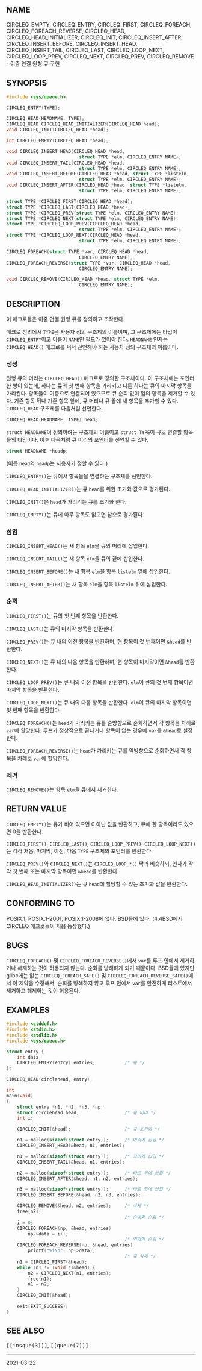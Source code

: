 ## NAME

CIRCLEQ_EMPTY, CIRCLEQ_ENTRY, CIRCLEQ_FIRST, CIRCLEQ_FOREACH, CIRCLEQ_FOREACH_REVERSE, CIRCLEQ_HEAD, CIRCLEQ_HEAD_INITIALIZER, CIRCLEQ_INIT, CIRCLEQ_INSERT_AFTER, CIRCLEQ_INSERT_BEFORE, CIRCLEQ_INSERT_HEAD, CIRCLEQ_INSERT_TAIL, CIRCLEQ_LAST, CIRCLEQ_LOOP_NEXT, CIRCLEQ_LOOP_PREV, CIRCLEQ_NEXT, CIRCLEQ_PREV, CIRCLEQ_REMOVE - 이중 연결 원형 큐 구현

## SYNOPSIS

```c
#include <sys/queue.h>

CIRCLEQ_ENTRY(TYPE);

CIRCLEQ_HEAD(HEADNAME, TYPE);
CIRCLEQ_HEAD CIRCLEQ_HEAD_INITIALIZER(CIRCLEQ_HEAD head);
void CIRCLEQ_INIT(CIRCLEQ_HEAD *head);

int CIRCLEQ_EMPTY(CIRCLEQ_HEAD *head);

void CIRCLEQ_INSERT_HEAD(CIRCLEQ_HEAD *head,
                           struct TYPE *elm, CIRCLEQ_ENTRY NAME);
void CIRCLEQ_INSERT_TAIL(CIRCLEQ_HEAD *head,
                           struct TYPE *elm, CIRCLEQ_ENTRY NAME);
void CIRCLEQ_INSERT_BEFORE(CIRCLEQ_HEAD *head, struct TYPE *listelm,
                           struct TYPE *elm, CIRCLEQ_ENTRY NAME);
void CIRCLEQ_INSERT_AFTER(CIRCLEQ_HEAD *head, struct TYPE *listelm,
                           struct TYPE *elm, CIRCLEQ_ENTRY NAME);

struct TYPE *CIRCLEQ_FIRST(CIRCLEQ_HEAD *head);
struct TYPE *CIRCLEQ_LAST(CIRCLEQ_HEAD *head);
struct TYPE *CIRCLEQ_PREV(struct TYPE *elm, CIRCLEQ_ENTRY NAME);
struct TYPE *CIRCLEQ_NEXT(struct TYPE *elm, CIRCLEQ_ENTRY NAME);
struct TYPE *CIRCLEQ_LOOP_PREV(CIRCLEQ_HEAD *head,
                           struct TYPE *elm, CIRCLEQ_ENTRY NAME);
struct TYPE *CIRCLEQ_LOOP_NEXT(CIRCLEQ_HEAD *head,
                           struct TYPE *elm, CIRCLEQ_ENTRY NAME);

CIRCLEQ_FOREACH(struct TYPE *var, CIRCLEQ_HEAD *head,
                           CIRCLEQ_ENTRY NAME);
CIRCLEQ_FOREACH_REVERSE(struct TYPE *var, CIRCLEQ_HEAD *head,
                           CIRCLEQ_ENTRY NAME);

void CIRCLEQ_REMOVE(CIRCLEQ_HEAD *head, struct TYPE *elm,
                           CIRCLEQ_ENTRY NAME);
```

## DESCRIPTION

이 매크로들은 이중 연결 원형 큐를 정의하고 조작한다.

매크로 정의에서 `TYPE`은 사용자 정의 구조체의 이름이며, 그 구조체에는 타입이 `CIRCLEQ_ENTRY`이고 이름이 `NAME`인 필드가 있어야 한다. `HEADNAME` 인자는 `CIRCLEQ_HEAD()` 매크로를 써서 선언해야 하는 사용자 정의 구조체의 이름이다.

### 생성

원형 큐의 머리는 `CIRCLEQ_HEAD()` 매크로로 정의한 구조체이다. 이 구조체에는 포인터 한 쌍이 있는데, 하나는 큐의 첫 번째 항목을 가리키고 다른 하나는 큐의 마지막 항목을 가리킨다. 항목들이 이중으로 연결되어 있으므로 큐 순회 없이 임의 항목을 제거할 수 있다. 기존 항목 뒤나 기존 항목 앞에, 큐 머리나 큐 끝에 새 항목을 추가할 수 있다. `CIRCLEQ_HEAD` 구조체를 다음처럼 선언한다.

```c
CIRCLEQ_HEAD(HEADNAME, TYPE) head;
```

`struct HEADNAME`이 정의하려는 구조체의 이름이고 `struct TYPE`이 큐로 연결할 항목들의 타입이다. 이후 다음처럼 큐 머리의 포인터를 선언할 수 있다.

```c
struct HEADNAME *headp;
```

(이름 `head`와 `headp`는 사용자가 정할 수 있다.)

`CIRCLEQ_ENTRY()`는 큐에서 항목들을 연결하는 구조체를 선언한다.

`CIRCLEQ_HEAD_INITIALIZER()`는 큐 `head`를 위한 초기화 값으로 평가된다.

`CIRCLEQ_INIT()`은 `head`가 가리키는 큐를 초기화 한다.

`CIRCLEQ_EMPTY()`는 큐에 아무 항목도 없으면 참으로 평가된다.

### 삽입

`CIRCLEQ_INSERT_HEAD()`는 새 항목 `elm`을 큐의 머리에 삽입한다.

`CIRCLEQ_INSERT_TAIL()`는 새 항목 `elm`을 큐의 끝에 삽입한다.

`CIRCLEQ_INSERT_BEFORE()`는 새 항목 `elm`을 항목 `listelm` 앞에 삽입한다.

`CIRCLEQ_INSERT_AFTER()`는 새 항목 `elm`을 항목 `listelm` 뒤에 삽입한다.

### 순회

`CIRCLEQ_FIRST()`는 큐의 첫 번째 항목을 반환한다.

`CIRCLEQ_LAST()`는 큐의 마지막 항목을 반환한다.

`CIRCLEQ_PREV()`는 큐 내의 이전 항목을 반환하며, 현 항목이 첫 번째이면 `&head`를 반환한다.

`CIRCLEQ_NEXT()`는 큐 내의 다음 항목을 반환하며, 현 항목이 마지막이면 `&head`를 반환한다.

`CIRCLEQ_LOOP_PREV()`는 큐 내의 이전 항목을 반환한다. `elm`이 큐의 첫 번째 항목이면 마지막 항목을 반환한다.

`CIRCLEQ_LOOP_NEXT()`는 큐 내의 다음 항목을 반환한다. `elm`이 큐의 마지막 항목이면 첫 번째 항목을 반환한다.

`CIRCLEQ_FOREACH()`는 `head`가 가리키는 큐를 순방향으로 순회하면서 각 항목을 차례로 `var`에 할당한다. 루프가 정상적으로 끝나거나 항목이 없는 경우에 `var`를 `&head`로 설정한다.

`CIRCLEQ_FOREACH_REVERSE()`는 `head`가 가리키는 큐를 역방향으로 순회하면서 각 항목을 차례로 `var`에 할당한다.

### 제거

`CIRCLEQ_REMOVE()`는 항목 `elm`을 큐에서 제거한다.

## RETURN VALUE

`CIRCLEQ_EMPTY()`는 큐가 비어 있으면 0 아닌 값을 반환하고, 큐에 한 항목이라도 있으면 0을 반환한다.

`CIRCLEQ_FIRST()`, `CIRCLEQ_LAST()`, `CIRCLEQ_LOOP_PREV()`, `CIRCLEQ_LOOP_NEXT()`는 각각 처음, 마지막, 이전, 다음 `TYPE` 구조체의 포인터를 반환한다.

`CIRCLEQ_PREV()`와 `CIRCLEQ_NEXT()`는 `CIRCLEQ_LOOP_*()` 짝과 비슷하되, 인자가 각각 첫 번째 또는 마지막 항목이면 `&head`를 반환한다.

`CIRCLEQ_HEAD_INITIALIZER()`는 큐 `head`에 할당할 수 있는 초기화 값을 반환한다.

## CONFORMING TO

POSIX.1, POSIX.1-2001, POSIX.1-2008에 없다. BSD들에 있다. (4.4BSD에서 CIRCLEQ 매크로들이 처음 등장했다.)

## BUGS

`CIRCLEQ_FOREACH()` 및 `CIRCLEQ_FOREACH_REVERSE()`에서 `var`를 루프 안에서 제거하거나 해제하는 것이 허용되지 않는다. 순회를 방해하게 되기 때문이다. BSD들에 있지만 glibc에는 없는 `CIRCLEQ_FOREACH_SAFE()` 및 `CIRCLEQ_FOREACH_REVERSE_SAFE()`에서 이 제약을 수정해서, 순회를 방해하지 않고 루프 안에서 `var`를 안전하게 리스트에서 제거하고 해제하는 것이 허용된다.

## EXAMPLES

```c
#include <stddef.h>
#include <stdio.h>
#include <stdlib.h>
#include <sys/queue.h>

struct entry {
    int data;
    CIRCLEQ_ENTRY(entry) entries;           /* 큐 */
};

CIRCLEQ_HEAD(circlehead, entry);

int
main(void)
{
    struct entry *n1, *n2, *n3, *np;
    struct circlehead head;                 /* 큐 머리 */
    int i;

    CIRCLEQ_INIT(&head);                    /* 큐 초기화 */

    n1 = malloc(sizeof(struct entry));      /* 머리에 삽입 */
    CIRCLEQ_INSERT_HEAD(&head, n1, entries);

    n1 = malloc(sizeof(struct entry));      /* 꼬리에 삽입 */
    CIRCLEQ_INSERT_TAIL(&head, n1, entries);

    n2 = malloc(sizeof(struct entry));      /* 바로 뒤에 삽입 */
    CIRCLEQ_INSERT_AFTER(&head, n1, n2, entries);

    n3 = malloc(sizeof(struct entry));      /* 바로 앞에 삽입 */
    CIRCLEQ_INSERT_BEFORE(&head, n2, n3, entries);

    CIRCLEQ_REMOVE(&head, n2, entries);     /* 삭제 */
    free(n2);
                                            /* 순방향 순회 */
    i = 0;
    CIRCLEQ_FOREACH(np, &head, entries)
        np->data = i++;
                                            /* 역방향 순회 */
    CIRCLEQ_FOREACH_REVERSE(np, &head, entries)
        printf("%i\n", np->data);
                                            /* 큐 삭제 */
    n1 = CIRCLEQ_FIRST(&head);
    while (n1 != (void *)&head) {
        n2 = CIRCLEQ_NEXT(n1, entries);
        free(n1);
        n1 = n2;
    }
    CIRCLEQ_INIT(&head);

    exit(EXIT_SUCCESS);
}
```

## SEE ALSO

<tt>[[insque(3)]]</tt>, <tt>[[queue(7)]]</tt>

----

2021-03-22
